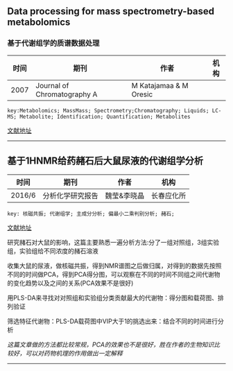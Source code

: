 ## Data processing for mass spectrometry-based metabolomics
### 基于代谢组学的质谱数据处理

时间 | 期刊 | 作者 | 机构
-|-|-|-
2007 |Journal of Chromatography A|M Katajamaa & M Oresic | |
    key:Metabolomics; MassMass; Spectrometry;Chromatography; Liquids; LC-MS; Metabolite; Identification; Quantification; Metabolites

[文献地址](http://xueshu.baidu.com/s?wd=paperuri%3A%28bc76c4208bc32d39d026c9e02fef3732%29&filter=sc_long_sign&tn=SE_xueshusource_2kduw22v&sc_vurl=http%3A%2F%2Fwww.sciencedirect.com%2Fscience%2Farticle%2Fpii%2FS0021967307006966&ie=utf-8&sc_us=8005351090699222897)



***

## 基于1HNMR给药赭石后大鼠尿液的代谢组学分析

时间 | 期刊 | 作者 | 机构
-|-|-|-
2016/6 | 分析化学研究报告 | 魏莹&李晓晶|长春应化所

    key: 核磁共振; 代谢组学; 主成分分析; 偏最小二乘判别分析; 赭石; 
[文献地址](http://xueshu.baidu.com/s?wd=+%E5%9F%BA%E4%BA%8E1HNMR%E7%BB%99%E8%8D%AF%E8%B5%AD%E7%9F%B3%E5%90%8E%E5%A4%A7%E9%BC%A0%E5%B0%BF%E6%B6%B2%E7%9A%84%E4%BB%A3%E8%B0%A2%E7%BB%84%E5%AD%A6%E5%88%86%E6%9E%90&tn=SE_baiduxueshu_c1gjeupa&cl=3&ie=utf-8&bs=journaluri%3A%28dff5e349c2cf161b%29+%E3%80%8AJournal+of+Chromatography+A%E3%80%8B&f=8&rsv_bp=1&rsv_sug2=1&sc_f_para=sc_tasktype%3D%7BfirstSimpleSearch%7D)

研究赭石对大鼠的影响，这篇主要熟悉一遍分析方法:分了一组对照组，3组实验组，实验组给不同浓度的赭石溶液

收集大鼠的尿液，做核磁共振，得到NMR谱图之后做归属，对得到的数据先按照不同的时间做PCA，得到PCA得分图，可以观察在不同的时间不同组之间代谢物的变化趋势以及之间的关系(PCA效果不是很好)

用PLS-DA来寻找对对照组和实验组分类贡献最大的代谢物：得分图和载荷图、排列验证

筛选特征代谢物：PLS-DA载荷图中VIP大于1的挑选出来：结合不同的时间进行分析

*这篇文章做的方法都比较常规，PCA的效果也不是很好，胜在作者的生物知识比较好，可以对药物机理的作用做出一定解释*
***